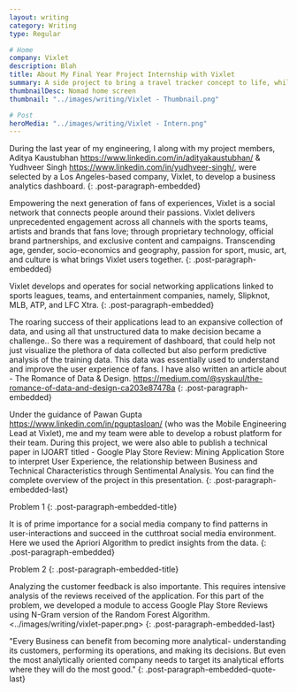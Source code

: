 ```yaml
---
layout: writing
category: Writing
type: Regular

# Home
company: Vixlet
description: Blah
title: About My Final Year Project Internship with Vixlet
summary: A side project to bring a travel tracker concept to life, while learning Swift along the way.
thumbnailDesc: Nomad home screen
thumbnail: "../images/writing/Vixlet - Thumbnail.png"

# Post
heroMedia: "../images/writing/Vixlet - Intern.png"
---
```


During the last year of my engineering, I along with my project members, Aditya Kaustubhan <https://www.linkedin.com/in/adityakaustubhan/> & Yudhveer Singh <https://www.linkedin.com/in/yudhveer-singh/>, were selected by a Los Angeles-based company, Vixlet, to develop a business analytics dashboard.
{: .post-paragraph-embedded}

Empowering the next generation of fans of experiences, Vixlet is a social network that connects people around their passions. Vixlet delivers unprecedented engagement across all channels with the sports teams, artists and brands that fans love; through proprietary technology, official brand partnerships, and exclusive content and campaigns. Transcending age, gender, socio-economics and geography, passion for sport, music, art, and culture is what brings Vixlet users together.
{: .post-paragraph-embedded}

Vixlet develops and operates for social networking applications linked to sports leagues, teams, and entertainment companies, namely, Slipknot, MLB, ATP, and LFC Xtra.
{: .post-paragraph-embedded}

The roaring success of their applications lead to an expansive collection of data, and using all that unstructured data to make decision became a challenge.. So there was a requirement of dashboard, that could help not just visualize the plethora of data collected but also perform predictive analysis of the training data. This data was essentially used to understand and improve the user experience of fans. I have also written an article about - The Romance of Data & Design. <https://medium.com/@syskaul/the-romance-of-data-and-design-ca203e87478a>
{: .post-paragraph-embedded}

Under the guidance of Pawan Gupta <https://www.linkedin.com/in/pguptasloan/> (who was the Mobile Engineering Lead at Vixlet), me and my team were able to develop a robust platform for their team. During this project, we were also able to publish a technical paper in IJOART titled - Google Play Store Review: Mining Application Store to interpret User Experience, the relationship between Business and Technical Characteristics through Sentimental Analysis. You can find the complete overview of the project in this presentation.
{: .post-paragraph-embedded-last}

Problem 1
{: .post-paragraph-embedded-title}

It is of prime importance for a social media company to find patterns in user-interactions and succeed in the cutthroat social media environment. Here we used the Apriori Algorithm to predict insights from the data.
{: .post-paragraph-embedded}

Problem 2
{: .post-paragraph-embedded-title}

Analyzing the customer feedback is also importante. This requires intensive analysis of the reviews received of the application. For this part of the problem, we developed a module to access Google Play Store Reviews using N-Gram version of the Random Forest Algorithm. <../images/writing/vixlet-paper.png>
{: .post-paragraph-embedded-last}

"Every Business can benefit from becoming more analytical- understanding its customers, performing its operations, and making its decisions. But even the most analytically oriented company needs to target its analytical efforts where they will do the most good."
{: .post-paragraph-embedded-quote-last}
